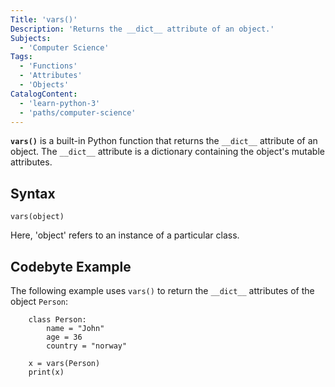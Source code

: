 ```yaml
---
Title: 'vars()'
Description: 'Returns the __dict__ attribute of an object.'
Subjects: 
  - 'Computer Science'
Tags: 
  - 'Functions'
  - 'Attributes'
  - 'Objects'
CatalogContent: 
  - 'learn-python-3'
  - 'paths/computer-science'
---
```


**`vars()`** is a built-in Python function that returns the `__dict__` attribute of an object. The `__dict__` attribute is a dictionary containing the object's mutable attributes.

## Syntax

```pseudo
vars(object)
```

Here, 'object' refers to an instance of a particular class.

## Codebyte Example

The following example uses `vars()` to return the `__dict__` attributes of the object `Person`:

```codebyte/python
	class Person:
		name = "John"
		age = 36
		country = "norway"

	x = vars(Person)
	print(x)
```
